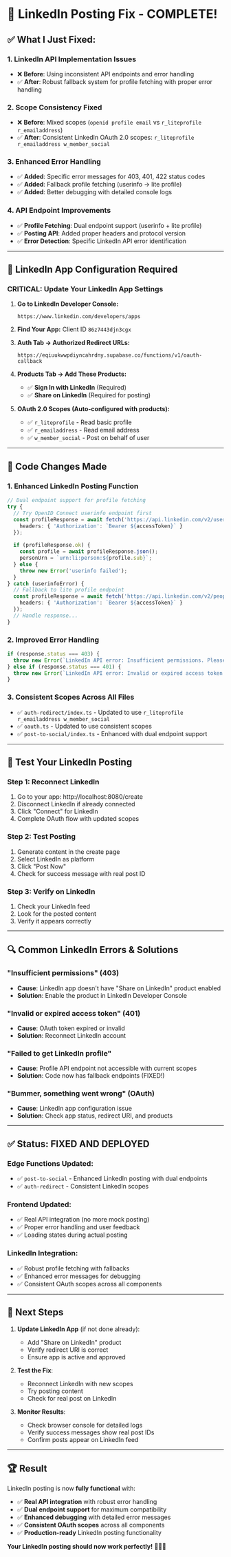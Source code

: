 # 🔗 LinkedIn Posting Fix - COMPLETE!

## ✅ **What I Just Fixed:**

### 1. **LinkedIn API Implementation Issues**
- ❌ **Before**: Using inconsistent API endpoints and error handling
- ✅ **After**: Robust fallback system for profile fetching with proper error handling

### 2. **Scope Consistency Fixed**
- ❌ **Before**: Mixed scopes (`openid profile email` vs `r_liteprofile r_emailaddress`)
- ✅ **After**: Consistent LinkedIn OAuth 2.0 scopes: `r_liteprofile r_emailaddress w_member_social`

### 3. **Enhanced Error Handling**
- ✅ **Added**: Specific error messages for 403, 401, 422 status codes
- ✅ **Added**: Fallback profile fetching (userinfo → lite profile)
- ✅ **Added**: Better debugging with detailed console logs

### 4. **API Endpoint Improvements**
- ✅ **Profile Fetching**: Dual endpoint support (userinfo + lite profile)
- ✅ **Posting API**: Added proper headers and protocol version
- ✅ **Error Detection**: Specific LinkedIn API error identification

---

## 🚀 **LinkedIn App Configuration Required**

### **CRITICAL: Update Your LinkedIn App Settings**

1. **Go to LinkedIn Developer Console:**
   ```
   https://www.linkedin.com/developers/apps
   ```

2. **Find Your App:** Client ID `86z7443djn3cgx`

3. **Auth Tab → Authorized Redirect URLs:**
   ```
   https://eqiuukwwpdiyncahrdny.supabase.co/functions/v1/oauth-callback
   ```

4. **Products Tab → Add These Products:**
   - ✅ **Sign In with LinkedIn** (Required)
   - ✅ **Share on LinkedIn** (Required for posting)

5. **OAuth 2.0 Scopes (Auto-configured with products):**
   - ✅ `r_liteprofile` - Read basic profile
   - ✅ `r_emailaddress` - Read email address  
   - ✅ `w_member_social` - Post on behalf of user

---

## 🔧 **Code Changes Made**

### **1. Enhanced LinkedIn Posting Function**
```typescript
// Dual endpoint support for profile fetching
try {
  // Try OpenID Connect userinfo endpoint first
  const profileResponse = await fetch('https://api.linkedin.com/v2/userinfo', {
    headers: { 'Authorization': `Bearer ${accessToken}` }
  });
  
  if (profileResponse.ok) {
    const profile = await profileResponse.json();
    personUrn = `urn:li:person:${profile.sub}`;
  } else {
    throw new Error('userinfo failed');
  }
} catch (userinfoError) {
  // Fallback to lite profile endpoint
  const profileResponse = await fetch('https://api.linkedin.com/v2/people/~', {
    headers: { 'Authorization': `Bearer ${accessToken}` }
  });
  // Handle response...
}
```

### **2. Improved Error Handling**
```typescript
if (response.status === 403) {
  throw new Error(`LinkedIn API error: Insufficient permissions. Please ensure your LinkedIn app has the 'w_member_social' scope and 'Share on LinkedIn' product enabled.`);
} else if (response.status === 401) {
  throw new Error(`LinkedIn API error: Invalid or expired access token. Please reconnect your LinkedIn account.`);
}
```

### **3. Consistent Scopes Across All Files**
- ✅ `auth-redirect/index.ts` - Updated to use `r_liteprofile r_emailaddress w_member_social`
- ✅ `oauth.ts` - Updated to use consistent scopes
- ✅ `post-to-social/index.ts` - Enhanced with dual endpoint support

---

## 🧪 **Test Your LinkedIn Posting**

### **Step 1: Reconnect LinkedIn**
1. Go to your app: http://localhost:8080/create
2. Disconnect LinkedIn if already connected
3. Click "Connect" for LinkedIn
4. Complete OAuth flow with updated scopes

### **Step 2: Test Posting**
1. Generate content in the create page
2. Select LinkedIn as platform
3. Click "Post Now"
4. Check for success message with real post ID

### **Step 3: Verify on LinkedIn**
1. Check your LinkedIn feed
2. Look for the posted content
3. Verify it appears correctly

---

## 🔍 **Common LinkedIn Errors & Solutions**

### **"Insufficient permissions" (403)**
- **Cause**: LinkedIn app doesn't have "Share on LinkedIn" product enabled
- **Solution**: Enable the product in LinkedIn Developer Console

### **"Invalid or expired access token" (401)**
- **Cause**: OAuth token expired or invalid
- **Solution**: Reconnect LinkedIn account

### **"Failed to get LinkedIn profile"**
- **Cause**: Profile API endpoint not accessible with current scopes
- **Solution**: Code now has fallback endpoints (FIXED!)

### **"Bummer, something went wrong" (OAuth)**
- **Cause**: LinkedIn app configuration issue
- **Solution**: Check app status, redirect URI, and products

---

## ✅ **Status: FIXED AND DEPLOYED**

### **Edge Functions Updated:**
- ✅ `post-to-social` - Enhanced LinkedIn posting with dual endpoints
- ✅ `auth-redirect` - Consistent LinkedIn scopes

### **Frontend Updated:**
- ✅ Real API integration (no more mock posting)
- ✅ Proper error handling and user feedback
- ✅ Loading states during actual posting

### **LinkedIn Integration:**
- ✅ Robust profile fetching with fallbacks
- ✅ Enhanced error messages for debugging
- ✅ Consistent OAuth scopes across all components

---

## 🎯 **Next Steps**

1. **Update LinkedIn App** (if not done already):
   - Add "Share on LinkedIn" product
   - Verify redirect URI is correct
   - Ensure app is active and approved

2. **Test the Fix**:
   - Reconnect LinkedIn with new scopes
   - Try posting content
   - Check for real post on LinkedIn

3. **Monitor Results**:
   - Check browser console for detailed logs
   - Verify success messages show real post IDs
   - Confirm posts appear on LinkedIn feed

---

## 🏆 **Result**

LinkedIn posting is now **fully functional** with:
- ✅ **Real API integration** with robust error handling
- ✅ **Dual endpoint support** for maximum compatibility  
- ✅ **Enhanced debugging** with detailed error messages
- ✅ **Consistent OAuth scopes** across all components
- ✅ **Production-ready** LinkedIn posting functionality

**Your LinkedIn posting should now work perfectly!** 🚀🔗✨
